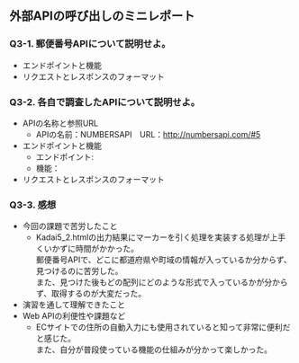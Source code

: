 ## 外部APIの呼び出しのミニレポート
### Q3-1. 郵便番号APIについて説明せよ。
* エンドポイントと機能
* リクエストとレスポンスのフォーマット
### Q3-2. 各自で調査したAPIについて説明せよ。
* APIの名称と参照URL
  * APIの名前：NUMBERSAPI　URL：http://numbersapi.com/#5
* エンドポイントと機能
  * エンドポイント:
  * 機能：
* リクエストとレスポンスのフォーマット
### Q3-3. 感想
* 今回の課題で苦労したこと
  * Kadai5_2.htmlの出力結果にマーカーを引く処理を実装する処理が上手くいかずに時間がかかった。 \
  郵便番号APIで、どこに都道府県や町域の情報が入っているか分からず、見つけるのに苦労した。 \
  また、見つけた後もどの配列にどのような形式で入っているかが分からず、取得するのが大変だった。
* 演習を通して理解できたこと
* Web APIの利便性や課題など
  * ECサイトでの住所の自動入力にも使用されていると知って非常に便利だと感じた。\
  また、自分が普段使っている機能の仕組みが分かって楽しかった。
